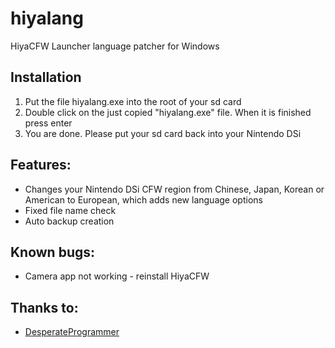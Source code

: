 # hiyalang
HiyaCFW Launcher language patcher for Windows
## Installation
1. Put the file hiyalang.exe into the root of your sd card
2. Double click on the just copied "hiyalang.exe" file. When it is finished press enter
3. You are done. Please put your sd card back into your Nintendo DSi
## Features:
* Changes your Nintendo DSi CFW region from Chinese, Japan, Korean or American to European, which adds new language options
* Fixed file name check
* Auto backup creation
## Known bugs:
* Camera app not working - reinstall HiyaCFW

## Thanks to:
* [DesperateProgrammer](https://github.com/DesperateProgrammer/DSiLanguagePacher)
